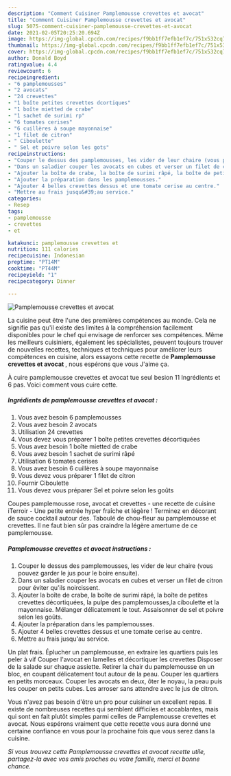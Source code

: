 ```yaml
---
description: "Comment Cuisiner Pamplemousse crevettes et avocat"
title: "Comment Cuisiner Pamplemousse crevettes et avocat"
slug: 5075-comment-cuisiner-pamplemousse-crevettes-et-avocat
date: 2021-02-05T20:25:20.694Z
image: https://img-global.cpcdn.com/recipes/f9bb1ff7efb1ef7c/751x532cq70/pamplemousse-crevettes-et-avocat-photo-principale-de-la-recette.jpg
thumbnail: https://img-global.cpcdn.com/recipes/f9bb1ff7efb1ef7c/751x532cq70/pamplemousse-crevettes-et-avocat-photo-principale-de-la-recette.jpg
cover: https://img-global.cpcdn.com/recipes/f9bb1ff7efb1ef7c/751x532cq70/pamplemousse-crevettes-et-avocat-photo-principale-de-la-recette.jpg
author: Donald Boyd
ratingvalue: 4.4
reviewcount: 6
recipeingredient:
- "6 pamplemousses"
- "2 avocats"
- "24 crevettes"
- "1 boîte petites crevettes dcortiques"
- "1 boîte mietted de crabe"
- "1 sachet de surimi rp"
- "6 tomates cerises"
- "6 cuillères à soupe mayonnaise"
- "1 filet de citron"
- " Ciboulette"
- " Sel et poivre selon les gots"
recipeinstructions:
- "Couper le dessus des pamplemousses, les vider de leur chaire (vous pouvez garder le jus pour le boire ensuite)."
- "Dans un saladier couper les avocats en cubes et verser un filet de citron pour éviter qu&#39;ils noircissent."
- "Ajouter la boîte de crabe, la boîte de surimi râpé, la boîte de petites crevettes décortiquées, la pulpe des pamplemousses,la ciboulette et la mayonnaise. Mélanger délicatement le tout. Assaisonner de sel et poivre selon les goûts."
- "Ajouter la préparation dans les pamplemousses."
- "Ajouter 4 belles crevettes dessus et une tomate cerise au centre."
- "Mettre au frais jusqu&#39;au service."
categories:
- Resep
tags:
- pamplemousse
- crevettes
- et

katakunci: pamplemousse crevettes et 
nutrition: 111 calories
recipecuisine: Indonesian
preptime: "PT14M"
cooktime: "PT44M"
recipeyield: "1"
recipecategory: Dinner

---
```



![Pamplemousse crevettes et avocat](https://img-global.cpcdn.com/recipes/f9bb1ff7efb1ef7c/751x532cq70/pamplemousse-crevettes-et-avocat-photo-principale-de-la-recette.jpg)

La cuisine peut être l'une des premières compétences au monde. Cela ne signifie pas qu'il existe des limites à la compréhension facilement disponibles pour le chef qui envisage de renforcer ses compétences. Même les meilleurs cuisiniers, également les spécialistes, peuvent toujours trouver de nouvelles recettes, techniques et techniques pour améliorer leurs compétences en cuisine, alors essayons cette recette de <strong> Pamplemousse crevettes et avocat </strong>, nous espérons que vous J'aime ça.

<!--inarticleads1-->

À cuire pamplemousse crevettes et avocat tue seul besion 11 Ingrédients et 6 pas. Voici comment vous cuire cette.

##### Ingrédients de pamplemousse crevettes et avocat :

1. Vous avez besoin 6 pamplemousses
1. Vous avez besoin 2 avocats
1. Utilisation 24 crevettes
1. Vous devez vous préparer 1 boîte petites crevettes décortiquées
1. Vous avez besoin 1 boîte mietted de crabe
1. Vous avez besoin 1 sachet de surimi râpé
1. Utilisation 6 tomates cerises
1. Vous avez besoin 6 cuillères à soupe mayonnaise
1. Vous devez vous préparer 1 filet de citron
1. Fournir  Ciboulette
1. Vous devez vous préparer  Sel et poivre selon les goûts


Coupes pamplemousse rose, avocat et crevettes - une recette de cuisine iTerroir - Une petite entrée hyper fraîche et légère ! Terminez en décorant de sauce cocktail autour des. Taboulé de chou-fleur au pamplemousse et crevettes. Il ne faut bien sûr pas craindre la légère amertume de ce pamplemousse. 

<!--inarticleads2-->

##### Pamplemousse crevettes et avocat instructions :

1. Couper le dessus des pamplemousses, les vider de leur chaire (vous pouvez garder le jus pour le boire ensuite).
1. Dans un saladier couper les avocats en cubes et verser un filet de citron pour éviter qu&#39;ils noircissent.
1. Ajouter la boîte de crabe, la boîte de surimi râpé, la boîte de petites crevettes décortiquées, la pulpe des pamplemousses,la ciboulette et la mayonnaise. Mélanger délicatement le tout. Assaisonner de sel et poivre selon les goûts.
1. Ajouter la préparation dans les pamplemousses.
1. Ajouter 4 belles crevettes dessus et une tomate cerise au centre.
1. Mettre au frais jusqu&#39;au service.


Un plat frais. Éplucher un pamplemousse, en extraire les quartiers puis les peler à vif Couper l&#39;avocat en lamelles et décortiquer les crevettes Disposer de la salade sur chaque assiette. Retirer la chair du pamplemousse en un bloc, en coupant délicatement tout autour de la peau. Couper les quartiers en petits morceaux. Couper les avocats en deux, ôter le noyau, la peau puis les couper en petits cubes. Les arroser sans attendre avec le jus de citron. 

<!--inarticleads1-->

<p>
Vous n'avez pas besoin d'être un pro pour cuisiner un excellent repas. Il existe de nombreuses recettes qui semblent difficiles et accablantes, mais qui sont en fait plutôt simples parmi celles de Pamplemousse crevettes et avocat. Nous espérons vraiment que cette recette vous aura donné une certaine confiance en vous pour la prochaine fois que vous serez dans la cuisine.
</p>

<p>
<i>Si vous trouvez cette Pamplemousse crevettes et avocat recette utile, partagez-la avec vos amis proches ou votre famille, merci et bonne chance.</i>
</p>
